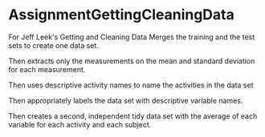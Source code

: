 # AssignmentGettingCleaningData
For Jeff Leek's Getting and Cleaning Data
Merges the training and the test sets to create one data set.

Then extracts only the measurements on the mean and standard deviation for each measurement.

Then uses descriptive activity names to name the activities in the data set

Then appropriately labels the data set with descriptive variable names.

Then creates a second, independent tidy data set with the average of each variable for each activity and each subject.
